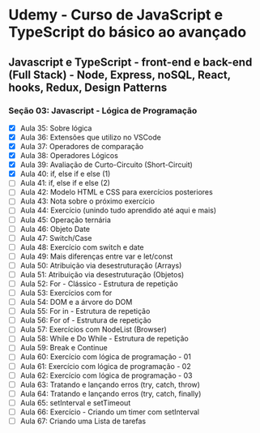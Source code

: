 # Udemy - Curso de JavaScript e TypeScript do básico ao avançado

## Javascript e TypeScript - front-end e back-end (Full Stack) - Node, Express, noSQL, React, hooks, Redux, Design Patterns
### Seção 03: Javascript - Lógica de Programação

* [X] Aula 35: Sobre lógica
* [X] Aula 36: Extensões que utilizo no VSCode
* [X] Aula 37: Operadores de comparação
* [X] Aula 38: Operadores Lógicos
* [X] Aula 39: Avaliação de Curto-Circuito (Short-Circuit)
* [X] Aula 40: if, else if e else (1)
* [ ] Aula 41: if, else if e else (2)
* [ ] Aula 42: Modelo HTML e CSS para exercícios posteriores
* [ ] Aula 43: Nota sobre o próximo exercício
* [ ] Aula 44: Exercício (unindo tudo aprendido até aqui e mais)
* [ ] Aula 45: Operação ternária
* [ ] Aula 46: Objeto Date
* [ ] Aula 47: Switch/Case
* [ ] Aula 48: Exercício com switch e date
* [ ] Aula 49: Mais diferenças entre var e let/const
* [ ] Aula 50: Atribuição via desestruturação (Arrays)
* [ ] Aula 51: Atribuição via desestruturação (Objetos)
* [ ] Aula 52: For - Clássico - Estrutura de repetição
* [ ] Aula 53: Exercícios com for
* [ ] Aula 54: DOM e a árvore do DOM
* [ ] Aula 55: For in - Estrutura de repetição
* [ ] Aula 56: For of - Estrutura de repetição
* [ ] Aula 57: Exercícios com NodeList (Browser)
* [ ] Aula 58: While e Do While - Estrutura de repetição
* [ ] Aula 59: Break e Continue
* [ ] Aula 60: Exercício com lógica de programação - 01
* [ ] Aula 61: Exercício com lógica de programação - 02
* [ ] Aula 62: Exercício com lógica de programação - 03
* [ ] Aula 63: Tratando e lançando erros (try, catch, throw)
* [ ] Aula 64: Tratando e lançando erros (try, catch, finally)
* [ ] Aula 65: setInterval e setTimeout
* [ ] Aula 66: Exercício - Criando um timer com setInterval
* [ ] Aula 67: Criando uma Lista de tarefas
